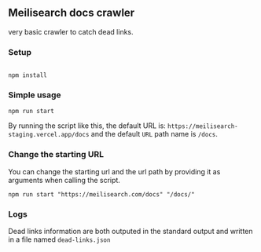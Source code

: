 ## Meilisearch docs crawler

very basic crawler to catch dead links.

### Setup

```

npm install
```

### Simple usage

```
npm run start
```

By running the script like this, the default URL is: `https://meilisearch-staging.vercel.app/docs` and the default `URL` path name is `/docs`.

### Change the starting URL

You can change the starting url and the url path by providing it as arguments when calling the script.

```
npm run start "https://meilisearch.com/docs" "/docs/"
```

### Logs

Dead links information are both outputed in the standard output and written in a file named `dead-links.json`
